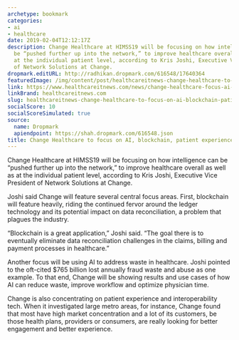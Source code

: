 ```yaml
---
archetype: bookmark
categories:
- ai
- healthcare
date: 2019-02-04T12:12:17Z
description: Change Healthcare at HIMSS19 will be focusing on how intelligence can
  be “pushed further up into the network,” to improve healthcare overall as well as
  at the individual patient level, according to Kris Joshi, Executive Vice President
  of Network Solutions at Change.
dropmark.editURL: http://radhikan.dropmark.com/616548/17640364
featuredImage: /img/content/post/healthcareitnews-change-healthcare-to-focus-on-ai-blockchain-patient-experience-at-himss19.jpg
link: https://www.healthcareitnews.com/news/change-healthcare-focus-ai-blockchain-patient-experience-himss19
linkBrand: healthcareitnews.com
slug: healthcareitnews-change-healthcare-to-focus-on-ai-blockchain-patient-experience-at-himss19
socialScore: 10
socialScoreSimulated: true
source:
  name: Dropmark
  apiendpoint: https://shah.dropmark.com/616548.json
title: Change Healthcare to focus on AI, blockchain, patient experience at HIMSS19
---
```

Change Healthcare at HIMSS19 will be focusing on how intelligence can be “pushed further up into the network,” to improve healthcare overall as well as at the individual patient level, according to Kris Joshi, Executive Vice President of Network Solutions at Change.  

Joshi said Change will feature several central focus areas. First, blockchain will feature heavily, riding the continued fervor around the ledger technology and its potential impact on data reconciliation, a problem that plagues the industry.

“Blockchain is a great application,” Joshi said. “The goal there is to eventually eliminate data reconciliation challenges in the claims, billing and payment processes in healthcare.”

Another focus will be using AI to address waste in healthcare. Joshi pointed to the oft-cited $765 billion lost annually fraud waste and abuse as one example. To that end, Change will be showing results and use cases of how AI can reduce waste, improve workflow and optimize physician time.

Change is also concentrating on patient experience and interoperability tech. When it investigated large metro areas, for instance, Change found that most have high market concentration and a lot of its customers, be those health plans, providers or consumers, are really looking for better engagement and better experience.

